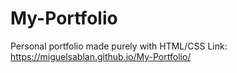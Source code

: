 # My-Portfolio

Personal portfolio made purely with HTML/CSS
Link: https://miguelsablan.github.io/My-Portfolio/
